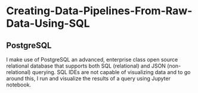 # Creating-Data-Pipelines-From-Raw-Data-Using-SQL
## PostgreSQL
I make use of PostgreSQL an advanced, enterprise class open source relational database that supports both SQL (relational) and JSON (non-relational) querying. SQL IDEs are not capable of visualizing data and to go around this, I run and visualize the results of a query using Jupyter notebook.
